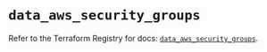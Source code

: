 # `data_aws_security_groups`

Refer to the Terraform Registry for docs: [`data_aws_security_groups`](https://registry.terraform.io/providers/hashicorp/aws/6.13.0/docs/data-sources/security_groups).
